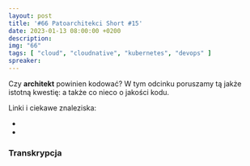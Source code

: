 ```yaml
---
layout: post
title: '#66 Patoarchitekci Short #15'
date: 2023-01-13 08:00:00 +0200
description: 
img: "66"
tags: [ "cloud", "cloudnative", "kubernetes", "devops" ]
spreaker: 
---
```

Czy **architekt** powinien kodować? W tym odcinku poruszamy tą jakże istotną kwestię: a także co nieco o jakości kodu.


Linki i ciekawe znaleziska:

- [](https://architectelevator.com/transformation/debugging-architect/)
- [](https://dl.acm.org/doi/abs/10.1145/3524843.3528091)

### Transkrypcja

